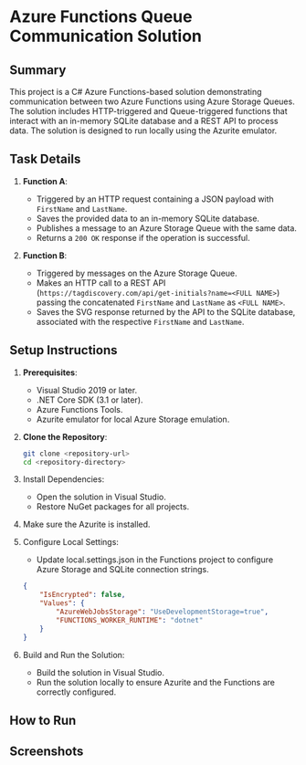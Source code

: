 # Azure Functions Queue Communication Solution

## Summary
This project is a C# Azure Functions-based solution demonstrating communication between two Azure Functions using Azure Storage Queues. The solution includes HTTP-triggered and Queue-triggered functions that interact with an in-memory SQLite database and a REST API to process data. The solution is designed to run locally using the Azurite emulator.

## Task Details
1. **Function A**:
   - Triggered by an HTTP request containing a JSON payload with `FirstName` and `LastName`.
   - Saves the provided data to an in-memory SQLite database.
   - Publishes a message to an Azure Storage Queue with the same data.
   - Returns a `200 OK` response if the operation is successful.

2. **Function B**:
   - Triggered by messages on the Azure Storage Queue.
   - Makes an HTTP call to a REST API (`https://tagdiscovery.com/api/get-initials?name=<FULL NAME>`) passing the concatenated `FirstName` and `LastName` as `<FULL NAME>`.
   - Saves the SVG response returned by the API to the SQLite database, associated with the respective `FirstName` and `LastName`.

## Setup Instructions
1. **Prerequisites**:
   - Visual Studio 2019 or later.
   - .NET Core SDK (3.1 or later).
   - Azure Functions Tools.
   - Azurite emulator for local Azure Storage emulation.

2. **Clone the Repository**:
   ```bash
   git clone <repository-url>
   cd <repository-directory>
   ```
3. Install Dependencies:

	- Open the solution in Visual Studio.
	- Restore NuGet packages for all projects.

4. Make sure the Azurite is installed. 
5. Configure Local Settings:
	- Update local.settings.json in the Functions project to configure Azure Storage and SQLite connection strings.
	```json
	{
		"IsEncrypted": false,
		"Values": {
			"AzureWebJobsStorage": "UseDevelopmentStorage=true",
			"FUNCTIONS_WORKER_RUNTIME": "dotnet"
		}
	}	
	```
6. Build and Run the Solution:
	- Build the solution in Visual Studio.
	- Run the solution locally to ensure Azurite and the Functions are correctly configured.

## How to Run

## Screenshots

